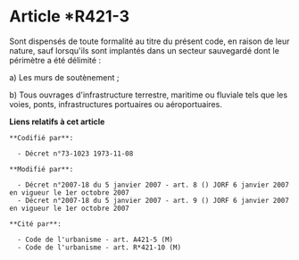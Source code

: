 # Article *R421-3

Sont dispensés de toute formalité au titre du présent code, en raison de leur nature, sauf lorsqu'ils sont implantés dans un
secteur sauvegardé dont le périmètre a été délimité :

a) Les murs de soutènement ;

b) Tous ouvrages d'infrastructure terrestre, maritime ou fluviale tels que les voies, ponts, infrastructures portuaires ou
aéroportuaires.

**Liens relatifs à cet article**

	**Codifié par**:

	  - Décret n°73-1023 1973-11-08

	**Modifié par**:

	  - Décret n°2007-18 du 5 janvier 2007 - art. 8 () JORF 6 janvier 2007 en vigueur le 1er octobre 2007
	  - Décret n°2007-18 du 5 janvier 2007 - art. 9 () JORF 6 janvier 2007 en vigueur le 1er octobre 2007

	**Cité par**:

	  - Code de l'urbanisme - art. A421-5 (M)
	  - Code de l'urbanisme - art. R*421-10 (M)
